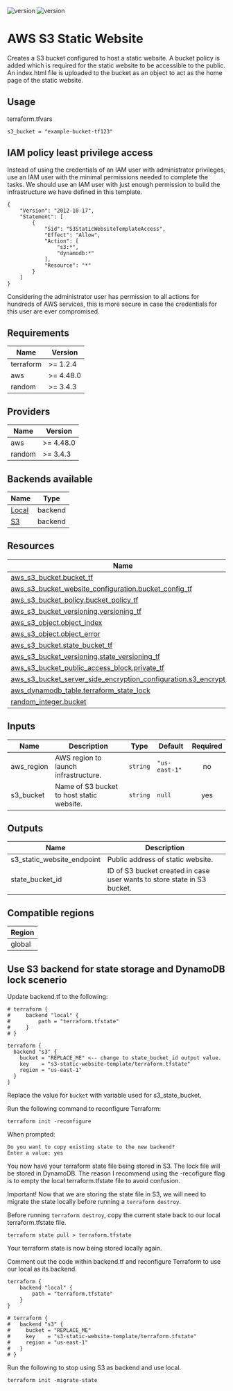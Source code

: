 ![version](https://img.shields.io/badge/hashicorp/aws-v4.48.0-blue)
![version](https://img.shields.io/badge/hashicorp/random-v3.4.3-blue)

# AWS S3 Static Website

Creates a S3 bucket configured to host a static website. A bucket policy is added which is required for the static website to be accessible to the public. An index.html file is uploaded to the bucket as an object to act as the home page of the static website.

## Usage

terraform.tfvars

    s3_bucket = "example-bucket-tf123"

## IAM policy least privilege access

Instead of using the credentials of an IAM user with administrator privileges, use an IAM user with the minimal permissions needed to complete the tasks. We should use an IAM user with just enough permission to build the infrastructure we have defined in this template.

    {
        "Version": "2012-10-17",
        "Statement": [
            {
                "Sid": "S3StaticWebsiteTemplateAccess",
                "Effect": "Allow",
                "Action": [
                    "s3:*",
                    "dynamodb:*"
                ],
                "Resource": "*"
            }
        ]
    }

Considering the administrator user has permission to all actions for hundreds of AWS services, this is more secure in case the credentials for this user are ever compromised.

## Requirements

| Name | Version |
|------|---------|
| terraform | >= 1.2.4 |
| aws | >= 4.48.0 |
| random | >= 3.4.3 |

## Providers

| Name | Version |
|------|---------|
| aws | >= 4.48.0 |
| random | >= 3.4.3 |

## Backends available

| Name | Type |
|------|------|
| [Local](https://developer.hashicorp.com/terraform/language/settings/backends/local) | backend |
| [S3](https://developer.hashicorp.com/terraform/language/settings/backends/s3) | backend |

## Resources

| Name | Type |
|------|------|
| [aws_s3_bucket.bucket_tf](https://registry.terraform.io/providers/hashicorp/aws/latest/docs/resources/s3_bucket) | resource |
| [aws_s3_bucket_website_configuration.bucket_config_tf](https://registry.terraform.io/providers/hashicorp/aws/latest/docs/resources/s3_bucketaws_s3_bucket_website_configuration) | resource |
| [aws_s3_bucket_policy.bucket_policy_tf](https://registry.terraform.io/providers/hashicorp/aws/latest/docs/resources/s3_bucket_policy) | resource |
| [aws_s3_bucket_versioning.versioning_tf](https://registry.terraform.io/providers/hashicorp/aws/latest/docs/resources/s3_bucket_versioning) | resource |
| [aws_s3_object.object_index](https://registry.terraform.io/providers/hashicorp/aws/latest/docs/resources/s3_object) | resource |
| [aws_s3_object.object_error](https://registry.terraform.io/providers/hashicorp/aws/latest/docs/resources/s3_object) | resource |
| [aws_s3_bucket.state_bucket_tf](https://registry.terraform.io/providers/hashicorp/aws/latest/docs/resources/s3_bucket) | resource |
| [aws_s3_bucket_versioning.state_versioning_tf](https://registry.terraform.io/providers/hashicorp/aws/latest/docs/resources/s3_bucket_versioning) | resource |
| [aws_s3_bucket_public_access_block.private_tf](https://registry.terraform.io/providers/hashicorp/aws/latest/docs/resources/s3_bucket_public_access_block) | resource |
| [aws_s3_bucket_server_side_encryption_configuration.s3_encryption](https://registry.terraform.io/providers/hashicorp/aws/latest/docs/resources/s3_bucket_server_side_encryption_configuration) | resource |
| [aws_dynamodb_table.terraform_state_lock](https://registry.terraform.io/providers/hashicorp/aws/latest/docs/resources/dynamodb_table) | resource |
| [random_integer.bucket](https://registry.terraform.io/providers/hashicorp/random/latest/docs/resources/integer) | resource |

## Inputs

| Name | Description | Type | Default | Required |
|------|-------------|------|---------|:--------:|
| aws_region | AWS region to launch infrastructure. | `string` | `"us-east-1"` | no |
| s3_bucket | Name of S3 bucket to host static website. | `string` | `null` | yes |

## Outputs

| Name | Description |
|------|------|
| s3_static_website_endpoint | Public address of static website. |
| state_bucket_id | ID of S3 bucket created in case user wants to store state in S3 bucket. |

## Compatible regions

| Region |
|------|
| global |

## Use S3 backend for state storage and DynamoDB lock scenerio

Update backend.tf to the following:

    # terraform {
    #     backend "local" {
    #         path = "terraform.tfstate"
    #     }
    # }

    terraform {
      backend "s3" {
        bucket = "REPLACE_ME" <-- change to state_bucket_id output value.
        key    = "s3-static-website-template/terraform.tfstate"
        region = "us-east-1"
      }
    }

Replace the value for `bucket` with variable used for s3_state_bucket.

Run the following command to reconfigure Terraform:

    terraform init -reconfigure

When prompted:

    Do you want to copy existing state to the new backend?
    Enter a value: yes

You now have your terraform state file being stored in S3. The lock file will be stored in DynamoDB. The reason I recommend using the -recofigure flag is to empty the local terraform.tfstate file to avoid confusion.

Important! Now that we are storing the state file in S3, we will need to migrate the state locally before running a `terraform destroy`.

Before running `terraform destroy`, copy the current state back to our local terraform.tfstate file.

    terraform state pull > terraform.tfstate

Your terraform state is now being stored locally again.

Comment out the code within backend.tf and reconfigure Terraform to use our local as its backend.

    terraform {
        backend "local" {
            path = "terraform.tfstate"
        }
    }

    # terraform {
    #   backend "s3" {
    #     bucket = "REPLACE_ME"
    #     key    = "s3-static-website-template/terraform.tfstate"
    #     region = "us-east-1"
    #   }
    # }

Run the following to stop using S3 as backend and use local.

    terraform init -migrate-state

